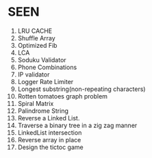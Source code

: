 # SEEN

1. LRU CACHE
2. Shuffle Array
3. Optimized Fib
4. LCA
5. Soduku Validator
6. Phone Combinations
7. IP validator
8. Logger Rate Limiter
9. Longest substring(non-repeating characters)
10. Rotten tomatoes graph problem
11. Spiral Matrix
12. Palindrome String
13. Reverse a Linked List.
14. Traverse a binary tree in a zig zag manner
15. LinkedList intersection
16. Reverse array in place
17. Design the tictoc game
